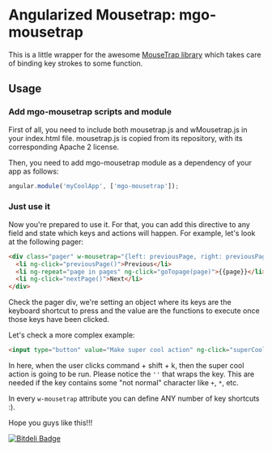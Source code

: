 # Angularized Mousetrap: mgo-mousetrap 

This is a little wrapper for the awesome [MouseTrap library](http://craig.is/killing/mice) which takes care of binding key strokes to some function.

## Usage

### Add mgo-mousetrap scripts and module

First of all, you need to include both mousetrap.js and wMousetrap.js in your index.html file. mousetrap.js is copied from its repository, with its corresponding Apache 2 license.

Then, you need to add mgo-mousetrap module as a dependency of your app as follows:

````js
angular.module('myCoolApp', ['mgo-mousetrap']);
````

### Just use it

Now you're prepared to use it. For that, you can add this directive to any field and state which keys and actions will happen. For example, let's look at the following pager:

````html
<div class="pager" w-mousetrap="{left: previousPage, right: previousPage}">
  <li ng-click="previousPage()">Previous</li>
  <li ng-repeat="page in pages" ng-click="goTopage(page)">{{page}}</li>
  <li ng-click="nextPage()">Next</li>
</div>
````

Check the pager div, we're setting an object where its keys are the keyboard shortcut to press and the value are the functions to execute once those keys have been clicked.

Let's check a more complex example:

````html
<input type="button" value="Make super cool action" ng-click="superCoolAction()" w-mousetrap="{'command+shift+k': superCoolAction}" />
````

In here, when the user clicks command + shift + k, then the super cool action is going to be run. Please notice the `''` that wraps the key. This are needed if the key contains some "not normal" character like `+`, `*`, etc.

In every `w-mousetrap` attribute you can define ANY number of key shortcuts :).

Hope you guys like this!!!


[![Bitdeli Badge](https://d2weczhvl823v0.cloudfront.net/mgonto/mgo-mousetrap/trend.png)](https://bitdeli.com/free "Bitdeli Badge")

